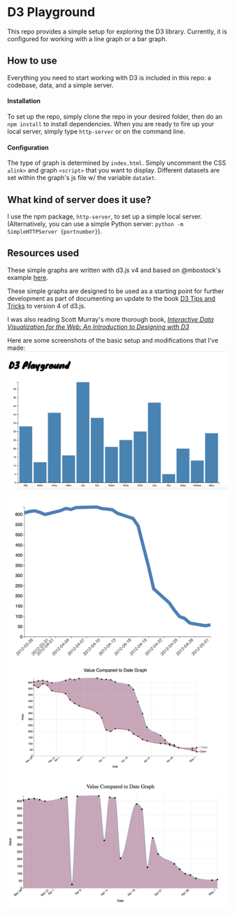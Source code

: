 # D3 Playground

This repo provides a simple setup for exploring the D3 library. Currently, it is configured for working with a line graph or a bar graph. 

## How to use
Everything you need to start working with D3 is included in this repo: a codebase, data, and a simple server.

#### Installation
To set up the repo, simply clone the repo in your desired folder, then do an `npm install` to install dependencies. When you are ready to fire up your local server, simply type `http-server` or on the command line.

#### Configuration
The type of graph is determined by `index.html`. Simply uncomment the CSS `≤link>` and graph `<script>` that you want to display. Different datasets are set within the graph's js file w/ the variable `dataSet`.

## What kind of server does it use?
I use the npm package, `http-server`, to set up a simple local server.  (Alternatively, you can use a simple Python server: `python -m SimpleHTTPServer {portnumber}`).

## Resources used
These simple graphs are written with d3.js v4 and based on @mbostock's example [here](http://bl.ocks.org/mbostock/02d893e3486c70c4475f). 

These simple graphs are designed to be used as a starting point for further development as part of documenting an update to the book [D3 Tips and Tricks](https://leanpub.com/d3-t-and-t-v4) to version 4 of d3.js.

I was also reading Scott Murray's more thorough book, [_Interactive Data Visualization for the Web: An Introduction to Designing with D3_](http://shop.oreilly.com/product/0636920026938.do)

Here are some screenshots of the basic setup and modifications that I've made:
![screenshot of bar graph in the browser](https://github.com/gvenezia/d3-playground/blob/master/assets/screenshots/bar_graph.png)
![screenshot of the graph in the browser](https://github.com/gvenezia/d3-playground/blob/master/assets/screenshots/graph.png)
![screenshot of graph 2 in the browser](https://github.com/gvenezia/d3-playground/blob/master/assets/screenshots/line_graph_2.png)
![screenshot of graph 3 in the browser](https://github.com/gvenezia/d3-playground/blob/master/assets/screenshots/line_graph_3.png)
